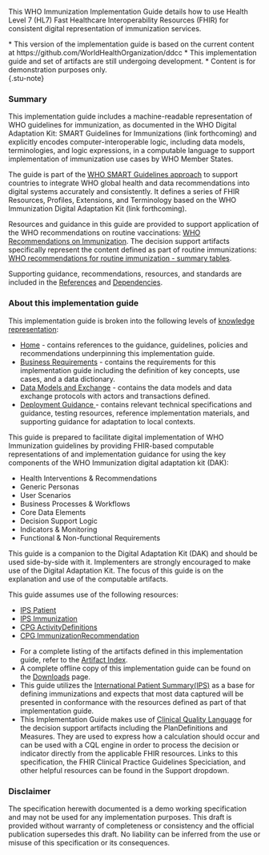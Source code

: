 This WHO Immunization Implementation Guide details how to use Health Level 7 (HL7) Fast Healthcare Interoperability Resources (FHIR) for consistent digital representation of immunization services.

<div>
* This version of the implementation guide is based on the current content at https://github.com/WorldHealthOrganization/ddcc
* This implementation guide and set of artifacts are still undergoing development.
* Content is for demonstration purposes only.
</div>{.stu-note}


### Summary 
This implementation guide includes a machine-readable representation of WHO guidelines for immunization, as documented in the WHO Digital Adaptation Kit: SMART Guidelines for Immunizations (link forthcoming) and explicitly encodes computer-interoperable logic, including data models, terminologies, and logic expressions, in a computable language to support implementation of immunization use cases by WHO Member States.

The guide is part of the [WHO SMART Guidelines approach](https://www.who.int/teams/digital-health-and-innovation/smart-guidelines) to support countries to integrate WHO global health and data recommendations into digital systems accurately and consistently. It defines a series of FHIR Resources, Profiles, Extensions, and Terminology based on the WHO Immunization Digital Adaptation Kit (link forthcoming). 

Resources and guidance in this guide are provided to support application of the WHO recommendations on routine vaccinations:
[WHO Recommendations on Immunization](https://www.who.int/teams/immunization-vaccines-and-biologicals). The decision support artifacts specifically represent the content defined as part of routine immunizations: [WHO recommendations for routine immunization - summary tables](https://www.who.int/teams/immunization-vaccines-and-biologicals/policies/who-recommendations-for-routine-immunization---summary-tables).

Supporting guidance, recommendations, resources, and standards are included in the <a href="references.html">References</a> and <a href="dependencies.html">Dependencies</a>.

### About this implementation guide

This implementation guide is broken into the following levels of [knowledge representation](http://hl7.org/fhir/uv/cpg/2019Sep/documentation-approach.html):
- <a href="index.html">Home</a> - contains references to the guidance, guidelines, policies and recommendations underpinning this implementation guide.
- <a href="requirements.html">Business Requirements</a> - contains the requirements for this implementation guide including the definition of key concepts, use cases, and a data dictionary.      
- <a href="data_exchange.html">Data Models and Exchange</a> - contains the data models and data exchange protocols with actors and transactions defined.
- <a href="deployment.html">Deployment Guidance </a> - contains relevant technical specifications and guidance, testing resources, reference implementation materials, and supporting guidance for adaptation to local contexts.

This guide is prepared to facilitate digital implementation of WHO Immunization guidelines by providing FHIR-based computable representations of and implementation guidance for using the key components of the WHO Immunization digital adaptation kit (DAK):

* Health Interventions & Recommendations
* Generic Personas
* User Scenarios
* Business Processes & Workflows
* Core Data Elements
* Decision Support Logic
* Indicators & Monitoring
* Functional & Non-functional Requirements

This guide is a companion to the Digital Adaptation Kit (DAK) and should be used side-by-side with it. Implementers are strongly encouraged to make use of the Digital Adaptation Kit. The focus of this guide is on the explanation and use of the computable artifacts.

This guide assumes use of the following resources: 
* [IPS Patient](http://hl7.org/fhir/uv/ips/StructureDefinition/Patient-uv-ips)
* [IPS Immunization](http://hl7.org/fhir/uv/ips/StructureDefinition/Immunization-uv-ips)
* [CPG ActivityDefinitions](https://hl7.org/fhir/uv/cpg/artifacts.html#activitydefinition-index)
* [CPG ImmunizationRecommendation](http://hl7.org/fhir/uv/cpg/StructureDefinition/cpg-immunizationrecommendation)

- For a complete listing of the artifacts defined in this implementation guide, refer to the [Artifact Index](artifacts.html).
- A complete offline copy of this implementation guide can be found on the [Downloads](downloads.html) page.
- This guide utilizes the [International Patient Summary(IPS)](https://hl7.org/fhir/uv/ips/) as a base for defining immunizations and expects that most data captured will be presented in conformance with the resources defined as part of that implementation guide. 
- This Implementation Guide makes use of [Clinical Quality Language](https://cql.hl7.org/) for the decision support artifacts including the PlanDefinitions and Measures. They are used to express how a calculation should occur and can be used with a CQL engine in order to process the decision or indicator directly from the applicable FHIR resources. Links to this specification, the FHIR Clinical Practice Guidelines Speciciation, and other helpful resources can be found in the Support dropdown.

### Disclaimer
The specification herewith documented is a demo working specification and may not be used for any implementation purposes. This draft is provided without warranty of completeness or consistency and the official publication supersedes this draft. No liability can be inferred from the use or misuse of this specification or its consequences.
